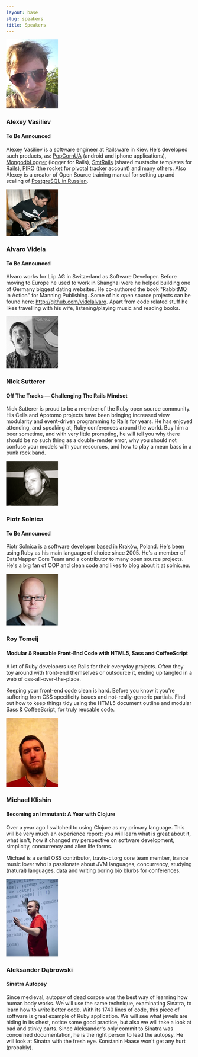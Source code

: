 ```yaml
---
layout: base
slug: speakers
title: Speakers
---
```


<div class="speaker row">
  <div class="photo span2">
    <img src="/images/p-alex.jpg">
  </div>
  <div class="talk span10">
    <h3>Alexey Vasiliev</h3>
    <h4>To Be Announced</h4>
    <p>
      Alexey Vasiliev is a software engineer at Railsware in Kiev. He's developed such products, as: <a href="http://popcornua.coocoorooza.com/">PopCornUA</a> (android and iphone applications), <a href="http://mongodb-logger.catware.org/">MongodbLogger</a> (logger for Rails), <a href="http://blog.railsware.com/2012/04/12/shared-mustache-templates-for-rails-3/">SmtRails</a> (shared mustache templates for Rails), <a href="http://piro.railsware.com/">PIRO</a> (the rocket for pivotal tracker account) and many others. Also Alexey is a creator of Open Source training manual for setting up and scaling of <a href="http://postgresql.leopard.in.ua/">PostgreSQL in Russian</a>.
    </p>
  </div>
</div>

<div class="speaker row">
  <div class="photo span2">
    <img src="/images/p-alvaro.jpg" width="140px">
  </div>
  <div class="talk span10">
    <h3>Alvaro Videla</h3>
    <h4>To Be Announced</h4>
    <p>
      Alvaro works for Liip AG in Switzerland as Software Developer. Before moving to Europe he used to work in Shanghai were he helped building one of Germany biggest dating websites. He co-authored the book "RabbitMQ in Action" for Manning Publishing. Some of his open source projects can be found here: <a href="http://github.com/videlalvaro">http://github.com/videlalvaro</a>. Apart from code related stuff he likes travelling with his wife, listening/playing music and reading books.
    </p>
  </div>
</div>

<div class="speaker row">
  <div class="photo span2">
    <img src="/images/p-nick.jpg">
  </div>
  <div class="talk span10">
    <h3>Nick Sutterer</h3>
    <h4>Off The Tracks — Challenging The Rails Mindset</h4>
    <p>
      Nick Sutterer is proud to be a member of the Ruby open source community. His Cells and Apotomo projects have been bringing increased view modularity and event-driven programming to Rails for years. He has enjoyed attending, and speaking at, Ruby conferences around the world. Buy him a beer sometime, and with very little prompting, he will tell you why there should be no such thing as a double-render error, why you should not confuse your models with your resources, and how to play a mean bass in a punk rock band.
    </p>
  </div>
</div>

<div class="speaker row">
  <div class="photo span2">
    <img src="/images/p-solnic.png">
  </div>
  <div class="talk span10">
    <h3>Piotr Solnica</h3>
    <h4>To Be Announced</h4>
    <p>
      Piotr Solnica is a software developer based in Kraków, Poland. He's been using Ruby as his main language of choice since 2005. He's a member of DataMapper Core Team and a contributor to many open source projects. He's a big fan of OOP and clean code and likes to blog about it at solnic.eu.
    </p>
  </div>
</div>

<div class="speaker row">
  <div class="photo span2">
    <img src="/images/p-roy.jpg">
  </div>
  <div class="talk span10">
    <h3>Roy Tomeij</h3>
    <h4>Modular & Reusable Front-End Code with HTML5, Sass and CoffeeScript</h4>
    <p>A lot of Ruby developers use Rails for their everyday projects. Often they toy around with front-end themselves or outsource it, ending up tangled in a web of css-all-over-the-place.</p>
    <p>Keeping your front-end code clean is hard. Before you know it you're suffering from CSS specificity issues and not-really-generic partials. Find out how to keep things tidy using the HTML5 document outline and modular Sass & CoffeeScript, for truly reusable code.</p>
  </div>
</div>

<div class="speaker row">
  <div class="photo span2">
    <img src="/images/p-klishin.jpg">
  </div>
  <div class="talk span10">
    <h3>Michael Klishin</h3>
    <h4>Becoming an Immutant: A Year with Clojure</h4>
    <p>Over a year ago I switched to using Clojure as my primary language. This will be very much an experience report: you will learn what is great about it, what isn't, how it changed my perspective on software development, simplicity, concurrency and alien life forms.</p>
    <p>Michael is a serial OSS contributor, travis-ci.org core team member, trance music lover who is passionate about JVM languages, concurrency, studying (natural) languages, data and writing boring bio blurbs for conferences.</p>
  </div>
</div>

<div class="speaker row">
  <div class="photo span2">
    <img src="/images/p-tjeden.jpg">
  </div>
  <div class="talk span10">
    <h3>Aleksander Dąbrowski</h3>
    <h4>Sinatra Autopsy</h4>
    <p>Since medieval, autopsy of dead corpse was the best way of learning how human body works. We will use the same technique, examinating Sinatra, to learn how to write better code. With its 1740 lines of code, this piece of software is great example of Ruby application. We will see what jewels are hiding in its chest, notice some good practice, but also we will take a look at bad and stinky parts. Since Aleksander's only commit to Sinatra was concerned documentation, he is the right person to lead the autopsy. He will look at Sinatra with the fresh eye. Konstanin Haase won't get any hurt (probably).</p>
  </div>
</div>
